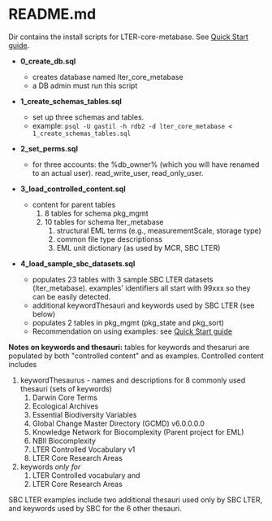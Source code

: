 # README.md
Dir contains the install scripts for LTER-core-metabase. See  [Quick Start guide](../docs/quick_start.md). 

- **0_create_db.sql**
  - creates database named lter_core_metabase
  - a DB admin must run this script
    
- **1_create_schemas_tables.sql**
  - set up three schemas and tables. 
  - example:   `psql -U gastil -h rdb2 -d lter_core_metabase < 1_create_schemas_tables.sql`
- **2_set_perms.sql**
  - for three accounts: the %db_owner% (which you will have renamed to an actual user). read_write_user, read_only_user.
- **3_load_controlled_content.sql** 
  - content for parent tables 
    1. 8 tables for schema pkg_mgmt
    1. 10 tables for schema lter_metabase 
       1. structural EML terms (e.g., measurementScale, storage type)
       1. common file type descriptionss
       1. EML unit dictionary (as used by MCR, SBC LTER)
     
- **4_load_sample_sbc_datasets.sql** 
  - populates 23 tables with 3 sample SBC LTER datasets (lter_metabase). examples' identifiers all start with 99xxx so they can be easily detected.
  - additional keywordThesauri and keywords used by SBC LTER (see below)
  - populates 2 tables in pkg_mgmt (pkg_state and pkg_sort)  
  - Recommendation on using examples: see [Quick Start guide](../docs/quick_start.md)


**Notes on keywords and thesauri:**
tables for keywords and thesaruri are populated by both "controlled content" and as examples.
Controlled content includes 

 1. keywordThesaurus - names and descriptions for 8 commonly used thesauri (sets of keywords)
    1. Darwin Core Terms
    1. Ecological Archives
    1. Essential Biodiversity Variables
    1. Global Change Master Directory (GCMD) v6.0.0.0.0	
    1. Knowledge Network for Biocomplexity (Parent project for EML)
    1. NBII Biocomplexity
    1. LTER Controlled Vocabulary v1
    1. LTER Core Research Areas
 1. keywords *only for*
    1.  LTER Controlled vocabulary and 
    1. LTER Core Research Areas 
        
SBC LTER examples include two additional thesauri used only by SBC LTER, and keywords used by 
SBC for the 6 other thesauri.

        
        